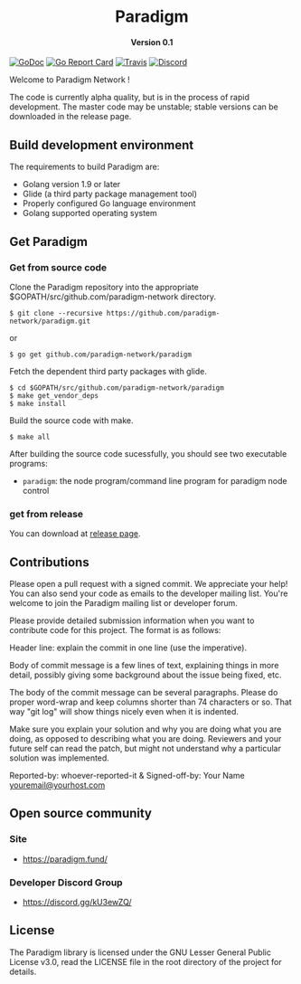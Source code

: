 <h1 align="center">Paradigm </h1>
<h4 align="center">Version 0.1 </h4>

[![GoDoc](https://godoc.org/github.com/paradigm-network/paradigm?status.svg)](https://godoc.org/github.com/paradigm-network/paradigm)
[![Go Report Card](https://goreportcard.com/badge/github.com/paradigm-network/paradigm)](https://goreportcard.com/report/github.com/paradigm-network/paradigm)
[![Travis](https://travis-ci.org/paradigm/paradigm.svg?branch=master)](https://travis-ci.org/paradigm/paradigm)
[![Discord](https://img.shields.io/discord/102860784329052160.svg)](https://discord.gg/kU3ewZQ)

Welcome to Paradigm Network !

The code is currently alpha quality, but is in the process of rapid development. The master code may be unstable; stable versions can be downloaded in the release page.

## Build development environment
The requirements to build Paradigm are:

- Golang version 1.9 or later
- Glide (a third party package management tool)
- Properly configured Go language environment
- Golang supported operating system

## Get Paradigm
### Get from source code

Clone the Paradigm repository into the appropriate $GOPATH/src/github.com/paradigm-network directory.

```
$ git clone --recursive https://github.com/paradigm-network/paradigm.git
```
or
```
$ go get github.com/paradigm-network/paradigm
```
Fetch the dependent third party packages with glide.

```
$ cd $GOPATH/src/github.com/paradigm-network/paradigm
$ make get_vendor_deps
$ make install
```

Build the source code with make.

```
$ make all
```

After building the source code sucessfully, you should see two executable programs:

- `paradigm`: the node program/command line program for paradigm node control

### get from release
You can download at [release page](https://github.com/paradigm-network/paradigm/releases).

## Contributions

Please open a pull request with a signed commit. We appreciate your help! You can also send your code as emails to the developer mailing list. You're welcome to join the Paradigm mailing list or developer forum.

Please provide detailed submission information when you want to contribute code for this project. The format is as follows:

Header line: explain the commit in one line (use the imperative).

Body of commit message is a few lines of text, explaining things  in more detail, possibly giving some background about the issue  being fixed, etc.

The body of the commit message can be several paragraphs. Please do proper word-wrap and keep columns shorter than 74 characters or so. That way "git log" will show things  nicely even when it is indented.

Make sure you explain your solution and why you are doing what you are  doing, as opposed to describing what you are doing. Reviewers and your  future self can read the patch, but might not understand why a  particular solution was implemented.

Reported-by: whoever-reported-it &
Signed-off-by: Your Name [youremail@yourhost.com](mailto:youremail@yourhost.com)

## Open source community
### Site

- <https://paradigm.fund/>

### Developer Discord Group

- <https://discord.gg/kU3ewZQ/>

## License

The Paradigm library is licensed under the GNU Lesser General Public License v3.0, read the LICENSE file in the root directory of the project for details.
